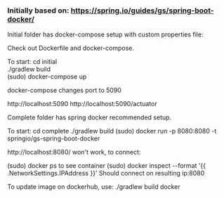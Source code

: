 ### Initially based on: https://spring.io/guides/gs/spring-boot-docker/

Initial folder has docker-compose setup with custom properties file:

Check out Dockerfile and docker-compose.


To start:
cd initial  
./gradlew build  
(sudo) docker-compose up  


docker-compose changes port to 5090

http://localhost:5090
http://localhost:5090/actuator


Complete folder has spring docker recommended setup.

To start:
cd complete
./gradlew build
(sudo) docker run -p 8080:8080 -t springio/gs-spring-boot-docker

http://localhost:8080/ won't work, to connect:

(sudo) docker ps to see container
(sudo) docker inspect --format '{{ .NetworkSettings.IPAddress }}' <CONTAINER ID>
Should connect on resulting ip:8080




To update image on dockerhub, use:
./gradlew build docker
